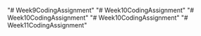 "# Week9CodingAssignment" 
"# Week10CodingAssignment" 
"# Week10CodingAssignment" 
"# Week10CodingAssignment" 
"# Week11CodingAssignment" 
